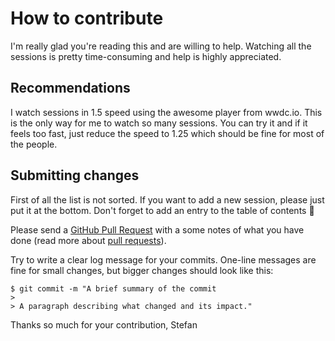 # How to contribute

I'm really glad you're reading this and are willing to help. Watching all the sessions is pretty time-consuming and help is highly appreciated.

## Recommendations

I watch sessions in 1.5 speed using the awesome player from wwdc.io. This is the only way for me to watch so many sessions. You can try it and if it feels too fast, just reduce the speed to 1.25 which should be fine for most of the people.

## Submitting changes

First of all the list is not sorted. If you want to add a new session, please just put it at the bottom. Don't forget to add an entry to the table of contents 🤝

Please send a [GitHub Pull Request](https://github.com/Blackjacx/WWDC/compare) with a some notes of what you have done (read more about [pull requests](http://help.github.com/pull-requests/)).

Try to write a clear log message for your commits. One-line messages are fine for small changes, but bigger changes should look like this:

    $ git commit -m "A brief summary of the commit
    > 
    > A paragraph describing what changed and its impact."

Thanks so much for your contribution,
Stefan